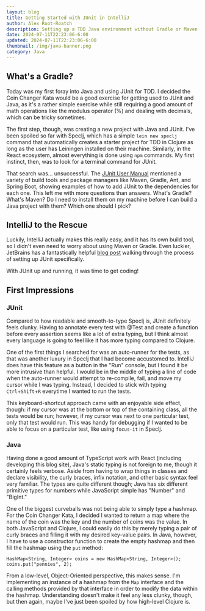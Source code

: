 ```yaml
---
layout: blog
title: Getting Started with JUnit in IntelliJ
author: Alex Root-Roatch
description: Setting up a TDD Java environment without Gradle or Maven
date: 2024-07-11T22:23:06-6:00
updated: 2024-07-11T22:23:06-6:00
thumbnail: /img/java-banner.png
category: Java
---
```


## What's a Gradle?

Today was my first foray into Java and using JUnit for TDD. I decided the Coin Changer Kata would be a good exercise for getting used to JUnit and Java, as it's a rather simple exercise while still requiring a good amount of math operations like the modulus operator (%) and dealing with decimals, which can be tricky sometimes. 

The first step, though, was creating a new project with Java and JUnit. I've been spoiled so far with Speclj, which has a simple `lein new speclj` command that automatically creates a starter project for TDD in Clojure as long as the user has Leiningen installed on their machine. Similarly, in the React ecosystem, almost everything is done using `npm` commands. My first instinct, then, was to look for a terminal command for JUnit. 

That search was... unsuccessful. The [JUnit User Manual](https://junit.org/junit5/docs/current/user-guide/#overview-getting-started) mentioned a variety of build tools and package managers like Maven, Gradle, Ant, and Spring Boot, showing examples of how to add JUnit to the dependencies for each one. This left me with more questions than answers. What's Gradle? What's Maven? Do I need to install them on my machine before I can build a Java project with them? Which one should I pick?

## IntelliJ to the Rescue

Luckily, IntelliJ actually makes this really easy, and it has its own build tool, so I didn't even need to worry about using Maven or Gradle. Even luckier, JetBrains has a fantastically helpful [blog post](https://www.jetbrains.com/help/idea/junit.html#intellij) walking through the process of setting up JUnit specifically. 

With JUnit up and running, it was time to get coding!

## First Impressions

### JUnit

Compared to how readable and smooth-to-type Speclj is, JUnit definitely feels clunky. Having to annotate every test with @Test and create a function before every assertion seems like a lot of extra typing, but I think almost every language is going to feel like it has more typing compared to Clojure. 

One of the first things I searched for was an auto-runner for the tests, as that was another luxury in Speclj that I had become accustomed to. IntelliJ does have this feature as a button in the "Run" console, but I found it be more intrusive than helpful. I would be in the middle of typing a line of code when the auto-runner would attempt to re-compile, fail, and move my cursor while I was typing. Instead, I decided to stick with typing `Ctrl`+`Shift`+`R` everytime I wanted to run the tests. 

This keyboard-shortcut approach came with an enjoyable side effect, though: if my cursor was at the bottom or top of the containing class, all the tests would be run; however, if my cursor was next to one particular test, only that test would run. This was handy for debugging if I wanted to be able to focus on a particular test, like using `focus-it` in Speclj. 

### Java

Having done a good amount of TypeScript work with React (including developing this blog site), Java's static typing is not foreign to me, though it certainly feels verbose. Aside from having to wrap things in classes and declare visibility, the curly braces, infix notation, and other basic syntax feel very familiar. The types are quite different though; Java has six different primitive types for numbers while JavaScript simple has "Number" and "BigInt." 

One of the biggest curveballs was not being able to simply type a hashmap. For the Coin Changer Kata, I decided I wanted to return a map where the name of the coin was the key and the number of coins was the value. In both JavaScript and Clojure, I could easily do this by merely typing a pair of curly braces and filling it with my desired key-value pairs. In Java, however, I have to use a constructor function to create the empty hashmap and then fill the hashmap using the `put` method:

```
HashMap<String, Integer> coins = new HashMap<String, Integer>();
coins.put("pennies", 2);
```
From a low-level, Object-Oriented perspective, this makes sense. I'm implementing an instance of a hashmap from the `Map` interface and the calling methods provided by that interface in order to modify the data within the hashmap. Understanding doesn't make it feel any less clunky, though, but then again, maybe I've just been spoiled by how high-level Clojure is. 


